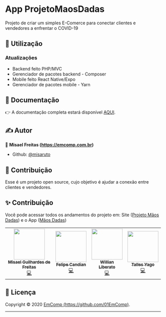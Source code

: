# App ProjetoMaosDadas
Projeto de criar um simples E-Comerce para conectar clientes e vendedores a enfrentar o COVID-19


## 🚀 Utilização

<h3>Atualizações</h3>
<ul>
	<li>Backend feito PHP/MVC</li>
    <li>Gerenciador de pacotes backend - Composer</li>
    <li>Mobile feito React Native/Expo</li>
	<li>Gerenciador de pacotes mobile - Yarn</li>
</ul>


## 📖 Documentação

:point_right: A documentação completa estará disponível [AQUI](DOCUMENTATION.md).

## ✍ Autor

👤 **Misael Freitas (https://emcomp.com.br)**

* Github: [@misaruto](https://github.com/misaruto)


## 🤝 Contribuição

Esse é um projeto open source, cujo objetivo é ajudar a conexão entre clientes e vendedores.


## ✨ Contribuição

Você pode acessar todos os andamentos do projeto em: Site ([Projeto Mãos Dadas](http://projetomaosdadas.emcomp.com.br/)) e o App ([Mãos Dadas](https://play.google.com/store/apps/details?id=com.emcomp.maosdadas))

<!-- ALL-CONTRIBUTORS-LIST:START - Do not remove or modify this section -->
<!-- prettier-ignore-start -->
<!-- markdownlint-disable -->
<table>
  <tr>
    <td align="center"><a href="https://github.com/misaruto"><img src="https://avatars0.githubusercontent.com/u/40955371?v=4" width="100px;" alt=""/><br /><sub><b>Misael Guilhardes de Freitas</b></sub></a><br /><a href="https://github.com/01EmComp/ProjetoMaosDadas/commits?author=misaruto" title="Code">💻</a></td>
    <td align="center"><a href="https://github.com/felipecandian"><img src="https://avatars3.githubusercontent.com/u/34189423?v=4" width="100px;" alt=""/><br /><sub><b>Felipe Candian</b></sub></a><br /><a href="https://github.com/01EmComp/ProjetoMaosDadas/commits?author=felipecandian" title="Code">💻</a></td>
	  
<td align="center"><a href="https://github.com/wliberatoc"><img src="https://avatars3.githubusercontent.com/u/48737397?v=4" width="100px;" alt=""/><br /><sub><b>Willian Liberato</b></sub></a><br /><a href="https://github.com/01EmComp/ProjetoMaosDadas/commits?author=wliberatoc" title="Code">💻</a></td>

<td align="center"><a href="https://github.com/tallesyago"><img src="https://avatars3.githubusercontent.com/u/62714078?v=4" width="100px;" alt=""/><br /><sub><b>Talles Yago</b></sub></a><br /><a href="https://github.com/01EmComp/ProjetoMaosDadas/commits?author=wliberatoc" title="Code">💻</a></td>

  </tr>
 
</table>

<!-- markdownlint-enable -->
<!-- prettier-ignore-end -->
<!-- ALL-CONTRIBUTORS-LIST:END -->


## 📝 Licença

Copyright © 2020 [EmComp (https://github.com/01EmComp)](https://github.com/01Emcomp).<br />

***

